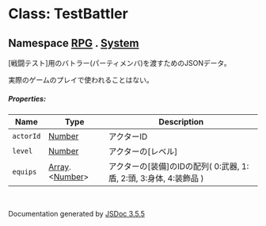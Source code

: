 # Class: TestBattler

## Namespace [RPG](RPG.md) . [System](RPG.System.md)

[戦闘テスト]用のバトラー(パーティメンバ)を渡すためのJSONデータ。

実際のゲームのプレイで使われることはない。

##### Properties:

| Name | Type | Description |
| --- | --- | --- |
| `actorId` | [Number](Number.md) | アクターID |
| `level` | [Number](Number.md) | アクターの[レベル] |
| `equips` | [Array](Array.md).<[Number](Number.md)> | アクターの[装備]のIDの配列( 0:武器, 1:盾, 2:頭, 3:身体, 4:装飾品 ) |
 <br>

  Documentation generated by [JSDoc 3.5.5](https://github.com/jsdoc3/jsdoc)
